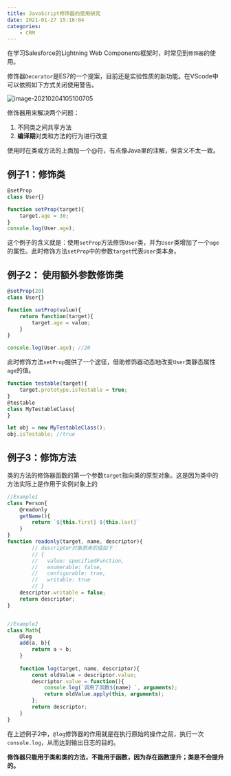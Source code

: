 ```yaml
---
title: JavaScript修饰器的使用研究
date: 2021-01-27 15:16:04
categories:
    - CRM
---
```


在学习Salesforce的Lightning Web Components框架时，时常见到`修饰器`的使用。

修饰器`Decorator`是ES7的一个提案，目前还是实验性质的新功能。在VScode中可以依照如下方式关闭使用警告。

![image-20210204105100705](https://656e-env-iybewaod-1257393063.tcb.qcloud.la/image-20210204105100705.png)

修饰器用来解决两个问题：

1. 不同类之间共享方法
2. **编译期**对类和方法的行为进行改变

使用时在类或方法的上面加一个@符，有点像Java里的注解，但含义不太一致。

## 例子1：修饰类

```javascript
@setProp
class User{}

function setProp(target){
    target.age = 30;
}
console.log(User.age);
```

这个例子的含义就是：使用`setProp`方法修饰`User`类，并为`User`类增加了一个`age`的属性。此时修饰方法`setProp`中的参数`target`代表`User`类本身。

## 例子2： 使用额外参数修饰类

```javascript
@setProp(20)
class User{}

function setProp(value){
    return function(target){
        target.age = value;
    }
}

console.log(User.age); //20
```

此时修饰方法`setProp`提供了一个途径，借助修饰器动态地改变`User`类静态属性`age`的值。

```javascript
function testable(target){
    target.prototype.isTestable = true;
}
@testable
class MyTestableClass{
}

let obj = new MyTestableClass();
obj.isTestable; //true
```

## 例子3：修饰方法

类的方法的修饰器函数的第一个参数`target`指向类的原型对象。这是因为类中的方法实际上是作用于实例对象上的

```javascript
//Example1
class Person{
    @readonly
    getName(){
        return `${this.first} ${this.last}`
    }
}
function readonly(target, name, descriptor){
      	// descriptor对象原来的值如下：
  		// {
  		//   value: specifiedFunction,
  		//   enumerable: false,
  		//   configurable: true,
  		//   writable: true
  		// }
    descriptor.writable = false;
    return descriptor;
}


//Example2
class Math{
    @log
    add(a, b){
        return a + b;
    }
    
    function log(target, name, descriptor){
        const oldValue = descriptor.value;
        descriptor.value = function(){
            console.log(`调用了函数${name} `, arguments);
            return oldValue.apply(this, arguments);
        };
        return descriptor;
    }
}
```

在上述例子2中，`@log`修饰器的作用就是在执行原始的操作之前，执行一次`console.log`，从而达到输出日志的目的。

**修饰器只能用于类和类的方法，不能用于函数，因为存在函数提升；类是不会提升的。**